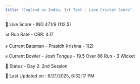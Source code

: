 ```yaml
---
title: "England vs India, 1st Test - Live Cricket Score"
---
```


🔴 Live Score - IND 471/9 (112.5)  

📊 Run Rate - CRR: 4.17  

✊ Current Batsman - Prasidh Krishna - 1(2)  

✊ Current Bowler - Josh Tongue - 19.5 Over 86 Run - 3 Wicket  

📑 Status - Day 2: 2nd Session

📝 Last Updated on : 6/21/2025, 6:32:17 PM  

